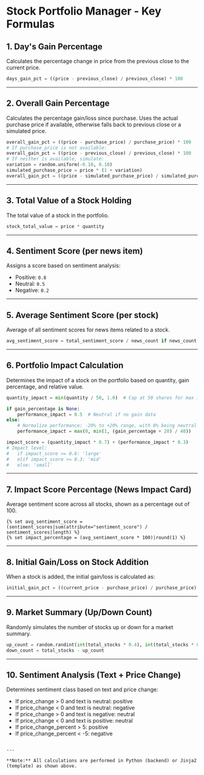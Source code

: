 # Stock Portfolio Manager - Key Formulas

## 1. Day's Gain Percentage
Calculates the percentage change in price from the previous close to the current price.

```python
days_gain_pct = ((price - previous_close) / previous_close) * 100
```

---

## 2. Overall Gain Percentage
Calculates the percentage gain/loss since purchase. Uses the actual purchase price if available, otherwise falls back to previous close or a simulated price.

```python
overall_gain_pct = ((price - purchase_price) / purchase_price) * 100
# If purchase_price is not available:
overall_gain_pct = ((price - previous_close) / previous_close) * 100
# If neither is available, simulate:
variation = random.uniform(-0.10, 0.10)
simulated_purchase_price = price * (1 + variation)
overall_gain_pct = ((price - simulated_purchase_price) / simulated_purchase_price) * 100
```

---

## 3. Total Value of a Stock Holding
The total value of a stock in the portfolio.

```python
stock_total_value = price * quantity
```

---

## 4. Sentiment Score (per news item)
Assigns a score based on sentiment analysis:

- Positive: `0.8`
- Neutral: `0.5`
- Negative: `0.2`

---

## 5. Average Sentiment Score (per stock)
Average of all sentiment scores for news items related to a stock.

```python
avg_sentiment_score = total_sentiment_score / news_count if news_count > 0 else 0.5
```

---

## 6. Portfolio Impact Calculation
Determines the impact of a stock on the portfolio based on quantity, gain percentage, and relative value.

```python
quantity_impact = min(quantity / 50, 1.0)  # Cap at 50 shares for max impact

if gain_percentage is None:
    performance_impact = 0.5  # Neutral if no gain data
else:
    # Normalize performance: -20% to +20% range, with 0% being neutral
    performance_impact = max(0, min(1, (gain_percentage + 20) / 40))

impact_score = (quantity_impact * 0.7) + (performance_impact * 0.3)
# Impact level:
#   if impact_score >= 0.6: 'large'
#   elif impact_score >= 0.3: 'mid'
#   else: 'small'
```

---

## 7. Impact Score Percentage (News Impact Card)
Average sentiment score across all stocks, shown as a percentage out of 100.

```jinja2
{% set avg_sentiment_score = (sentiment_scores|sum(attribute="sentiment_score") / sentiment_scores|length) %}
{% set impact_percentage = (avg_sentiment_score * 100)|round(1) %}
```

---

## 8. Initial Gain/Loss on Stock Addition
When a stock is added, the initial gain/loss is calculated as:

```python
initial_gain_pct = ((current_price - purchase_price) / purchase_price) * 100
```

---

## 9. Market Summary (Up/Down Count)
Randomly simulates the number of stocks up or down for a market summary.

```python
up_count = random.randint(int(total_stocks * 0.4), int(total_stocks * 0.7))
down_count = total_stocks - up_count
```

---

## 10. Sentiment Analysis (Text + Price Change)
Determines sentiment class based on text and price change:

- If price_change > 0 and text is neutral: positive
- If price_change < 0 and text is neutral: negative
- If price_change > 0 and text is negative: neutral
- If price_change < 0 and text is positive: neutral
- If price_change_percent > 5: positive
- If price_change_percent < -5: negative
```

---

**Note:** All calculations are performed in Python (backend) or Jinja2 (template) as shown above. 